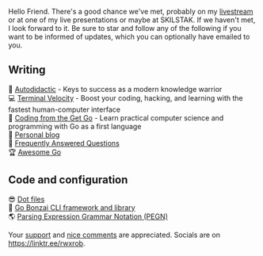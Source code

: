 Hello Friend. There's a good chance we've met, probably on my [livestream](https://linktr.ee/rwxrob) or at one of my live presentations or maybe at SKILSTAK.
If we haven't met, I look forward to it. Be sure to star and follow any of the following if you want to be informed of updates, which you can optionally have emailed to you.

## Writing

🐹 [Autodidactic](https://github.com/rwxrob/autodidactic) - Keys to success as a modern knowledge warrior  
💻 [Terminal Velocity](https://github.com/rwxrob/terminal-velocity) - Boost your coding, hacking, and learning with the fastest human-computer interface  
🐹 [Coding from the Get Go](https://github.com/rwxrob/coding-from-the-get-go) - Learn practical computer science and programming with Go as a first language  
🤬 [Personal blog](https://github.com/rwxrob/blog)  
🤷 [Frequently Answered Questions](https://github.com/rwxrob/faq)  
🏆 [Awesome Go](https://github.com/rwxrob/awesome-go)  

## Code and configuration

😎 [Dot files](https://github.com/rwxrob/dot)  
🌳 [Go Bonzai CLI framework and library](https://github.com/rwxrob/bonzai)  
🌎 [Parsing Expression Grammar Notation (PEGN)](https://github.com/rwxrob/pegn-spec)  

Your [support](https://github.com/sponsors/rwxrob) and [nice comments](https://github.com/rwxrob/nice) are appreciated. Socials are on https://linktr.ee/rwxrob.
